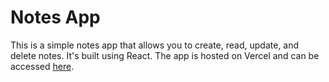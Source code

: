 # Notes App

This is a simple notes app that allows you to create, read, update, and delete notes. It's built using React. The app is hosted on Vercel and can be accessed [here](https://notes-ktvq96evm-soar004s-projects.vercel.app/).
